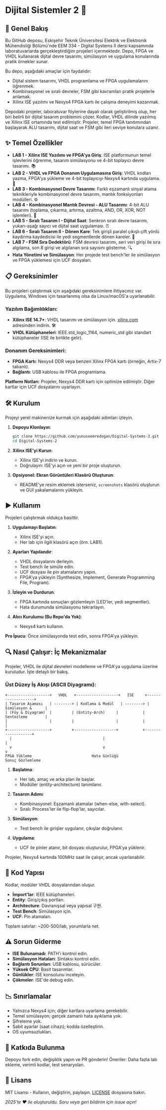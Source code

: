 # Dijital Sistemler 2 🚀

## 📖 Genel Bakış
Bu GitHub deposu, Eskişehir Teknik Üniversitesi Elektrik ve Elektronik Mühendisliği Bölümü'nde EEM 334 - Digital Systems II dersi kapsamında laboratuvarlarda gerçekleştirdiğim projeleri içermektedir. Depo, FPGA ve VHDL kullanarak dijital devre tasarımı, simülasyon ve uygulama konularında pratik örnekler sunar.

Bu depo, aşağıdaki amaçlar için faydalıdır:
- Dijital sistem tasarımı, VHDL programlama ve FPGA uygulamalarını öğrenmek.
- Kombinasyonel ve sıralı devreler, FSM gibi kavramları pratik projelerle anlamak.
- Xilinx ISE yazılımı ve Nexys4 FPGA kartı ile çalışma deneyimi kazanmak.

Depodaki projeler, laboratuvar föylerine dayalı olarak geliştirilmiş olup, her biri belirli bir dijital tasarım problemini çözer. Kodlar, VHDL dilinde yazılmış ve Xilinx ISE ortamında test edilmiştir. Projeler, temel FPGA tanıtımından başlayarak ALU tasarımı, dijital saat ve FSM gibi ileri seviye konulara uzanır.

## ✨ Temel Özellikler
- **LAB 1 - Xilinx ISE Yazılımı ve FPGA'ya Giriş**: ISE platformunun temel işlevlerini öğrenme, tasarım simülasyonu ve 4-bit toplayıcı devre tasarımı. 📚
- **LAB 2 - VHDL ve FPGA Donanım Uygulamasına Giriş**: VHDL kodları yazma, FPGA'ya yükleme ve 4-bit toplayıcıyı Nexys4 kartında uygulama. 🔧
- **LAB 3 - Kombinasyonel Devre Tasarımı**: Farklı eşzamanlı sinyal atama teknikleriyle kombinasyonel devre tasarımı, mantık fonksiyonları modülleri. ⚙️
- **LAB 4 - Kombinasyonel Mantık Devresi - ALU Tasarımı**: 4-bit ALU tasarımı (toplama, çıkarma, artırma, azaltma, AND, OR, XOR, NOT işlemleri). 🧮
- **LAB 5 - Sıralı Tasarım I - Dijital Saat**: Senkron sıralı devre tasarımı, yukarı-aşağı sayıcı ve dijital saat uygulaması. ⏰
- **LAB 6 - Sıralı Tasarım II - Dönen Kare**: Tek girişli paralel çıkışlı çift yönlü kaydırma kaydedicisi ile yedi segmentlerde dönen kareler. 🔄
- **LAB 7 - FSM Sıra Dedektörü**: FSM devresi tasarımı, seri veri girişi ile sıra algılama, son 8 girişi ve algılanan sıra sayısını gösterme. 🔍
- **Hata Yönetimi ve Simülasyon**: Her projede test bench'ler ile simülasyon ve FPGA yüklemesi için UCF dosyaları.

## 📋 Gereksinimler
Bu projeleri çalıştırmak için aşağıdaki gereksinimlere ihtiyacınız var. Uygulama, Windows için tasarlanmış olsa da Linux/macOS'a uyarlanabilir.

### Yazılım Bağımlılıkları:
- **Xilinx ISE 14.7+**: VHDL tasarımı ve simülasyon için. [xilinx.com](https://www.xilinx.com/support/download.html) adresinden indirin. 🛠️
- **VHDL Kütüphaneleri**: IEEE.std_logic_1164, numeric_std gibi standart kütüphaneler (ISE ile birlikte gelir).

### Donanım Gereksinimleri:
- **FPGA Kartı**: Nexys4 DDR veya benzeri Xilinx FPGA kartı (örneğin, Artix-7 tabanlı).
- **Bağlantı**: USB kablosu ile FPGA programlama.

**Platform Notları**: Projeler, Nexys4 DDR kartı için optimize edilmiştir. Diğer kartlar için UCF dosyalarını uyarlayın.

## 🛠️ Kurulum
Projeyi yerel makinenize kurmak için aşağıdaki adımları izleyin.

1. **Depoyu Klonlayın**:
   ```bash
   git clone https://github.com/yunuseemredogan/Digital-Systems-2.git
   cd Digital-Systems-2
   ```

2. **Xilinx ISE'yi Kurun**:
   - Xilinx ISE'yi indirin ve kurun.
   - Doğrulayın: ISE'yi açın ve yeni bir proje oluşturun.

3. **Opsiyonel: Ekran Görüntüleri Klasörü Oluşturun**:
   - README'ye resim eklemek isterseniz, `screenshots` klasörü oluşturun ve GUI yakalamalarını yükleyin.

## ▶️ Kullanım
Projeleri çalıştırmak oldukça basittir.

1. **Uygulamayı Başlatın**:
   - Xilinx ISE'yi açın.
   - Her lab için ilgili klasörü açın (örn. LAB1).

2. **Ayarları Yapılandır**:
   - VHDL dosyalarını derleyin.
   - Test bench ile simüle edin.
   - UCF dosyası ile pin atamalarını yapın.
   - FPGA'ya yükleyin (Synthesize, Implement, Generate Programming File, Program).

3. **İzleyin ve Durdurun**:
   - FPGA kartında sonuçları gözlemleyin (LED'ler, yedi segmentler).
   - Hata durumunda simülasyonu tekrarlayın.

4. **Alıcı Kurulumu (Bu Repo'da Yok)**:
   - Nexys4 kartı kullanın.

**Pro İpucu**: Önce simülasyonda test edin, sonra FPGA'ya yükleyin.

## 🔍 Nasıl Çalışır: İç Mekanizmalar
Projeler, VHDL ile dijital devreleri modelleme ve FPGA'ya uygulama üzerine kuruludur. İşte detaylı bir bakış.

### Üst Düzey İş Akışı (ASCII Diyagramı):
```
+-------------------+   VHDL   +-------------------+   ISE     +-------------------+
| Tasarım Aşaması   | --------> | Kodlama & Modül   | --------> | Simülasyon &      |
| (Föy & Diyagram)  |         | (Entity-Arch)     |           | Sentezleme        |
|                   |         |                   |           |                   |
+-------------------+         +-------------------+           +-------------------+
  |                                         |                          |
  v                                         v                          v
FPGA Yükleme                           Hata Günlüğü                Sonuç Gözlemleme
```

1. **Başlatma**:
   - Her lab, amaç ve arka plan ile başlar.
   - Modüller (entity-architecture) tanımlanır.

2. **Tasarım Adımı**:
   - Kombinasyonel: Eşzamanlı atamalar (when-else, with-select).
   - Sıralı: Process'ler ile flip-flop'lar, sayıcılar.

3. **Simülasyon**:
   - Test bench ile girişler uygulanır, çıkışlar doğrulanır.

4. **Uygulama**:
   - UCF ile pinler atanır, bit dosyası oluşturulur, FPGA'ya yüklenir.

Projeler, Nexys4 kartında 100MHz saat ile çalışır, ancak uyarlanabilir.

## 🧱 Kod Yapısı
Kodlar, modüler VHDL dosyalarından oluşur.

- **İmport'lar**: IEEE kütüphaneleri.
- **Entity**: Giriş/çıkış portları.
- **Architecture**: Davranışsal veya yapısal 구현.
- **Test Bench**: Simülasyon için.
- **UCF**: Pin atamaları.

Toplam satırlar: ~200-500/lab, yorumlarla net.

## ⚠️ Sorun Giderme
- **ISE Bulunamadı**: PATH'i kontrol edin.
- **Simülasyon Hataları**: Sintaksı kontrol edin.
- **Bağlantı Sorunları**: USB kablosu, sürücüler.
- **Yüksek CPU**: Basit tasarımlar.
- **Günlükler**: ISE konsolunu inceleyin.
- **Çökmeler**: ISE'de debug edin.

## 📉 Sınırlamalar
- Yalnızca Nexys4 için; diğer kartlara uyarlama gerekebilir.
- Temel simülasyon; gerçek zamanlı hata ayıklama yok.
- Şifreleme yok.
- Sabit ayarlar (saat cihazı); kodda özelleştirin.
- OS uyumsuzlukları.

## 🤝 Katkıda Bulunma
Depoyu fork edin, değişiklik yapın ve PR gönderin! Öneriler: Daha fazla lab ekleme, verimli kodlar, test senaryoları.

## 📜 Lisans
MIT Lisansı - Kullanın, değiştirin, paylaşın. [LICENSE](LICENSE) dosyasına bakın.

*2025'te ❤️ ile oluşturuldu. Soru veya geri bildirim için issue açın!*
